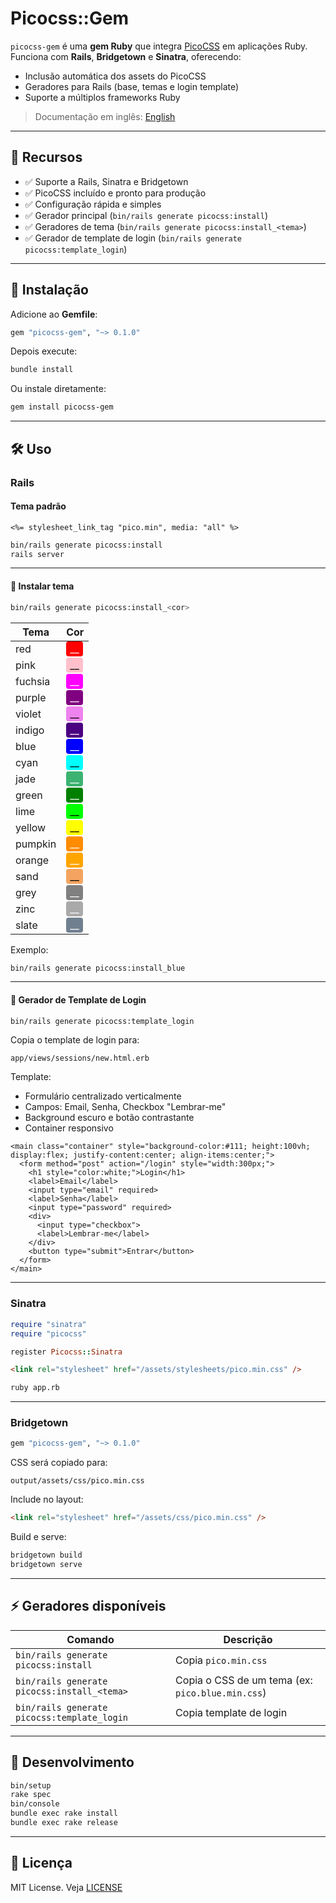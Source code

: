 # Picocss::Gem

`picocss-gem` é uma **gem Ruby** que integra [PicoCSS](https://picocss.com) em aplicações Ruby.
Funciona com **Rails**, **Bridgetown** e **Sinatra**, oferecendo:

* Inclusão automática dos assets do PicoCSS
* Geradores para Rails (base, temas e login template)
* Suporte a múltiplos frameworks Ruby

> Documentação em inglês: [English](./README.md)

---

## 🌟 Recursos

* ✅ Suporte a Rails, Sinatra e Bridgetown
* ✅ PicoCSS incluído e pronto para produção
* ✅ Configuração rápida e simples
* ✅ Gerador principal (`bin/rails generate picocss:install`)
* ✅ Geradores de tema (`bin/rails generate picocss:install_<tema>`)
* ✅ Gerador de template de login (`bin/rails generate picocss:template_login`)

---

## 💾 Instalação

Adicione ao **Gemfile**:

```ruby
gem "picocss-gem", "~> 0.1.0"
```

Depois execute:

```bash
bundle install
```

Ou instale diretamente:

```bash
gem install picocss-gem
```

---

## 🛠️ Uso

### Rails

#### Tema padrão

```erb
<%= stylesheet_link_tag "pico.min", media: "all" %>
```

```bash
bin/rails generate picocss:install
rails server
```

---

#### 🎨 Instalar tema

```bash
bin/rails generate picocss:install_<cor>
```

| Tema    | Cor                                                                                                         |
| ------- | ----------------------------------------------------------------------------------------------------------- |
| red     | <span style="background-color:red; color:white; padding:2px 6px; border-radius:4px;">__</span>             |
| pink    | <span style="background-color:pink; color:black; padding:2px 6px; border-radius:4px;">__</span>           |
| fuchsia | <span style="background-color:fuchsia; color:white; padding:2px 6px; border-radius:4px;">__</span>     |
| purple  | <span style="background-color:purple; color:white; padding:2px 6px; border-radius:4px;">__</span>       |
| violet  | <span style="background-color:violet; color:black; padding:2px 6px; border-radius:4px;">__</span>       |
| indigo  | <span style="background-color:indigo; color:white; padding:2px 6px; border-radius:4px;">__</span>       |
| blue    | <span style="background-color:blue; color:white; padding:2px 6px; border-radius:4px;">__</span>           |
| cyan    | <span style="background-color:cyan; color:black; padding:2px 6px; border-radius:4px;">__</span>           |
| jade    | <span style="background-color:mediumseagreen; color:white; padding:2px 6px; border-radius:4px;">__</span> |
| green   | <span style="background-color:green; color:white; padding:2px 6px; border-radius:4px;">__</span>         |
| lime    | <span style="background-color:lime; color:black; padding:2px 6px; border-radius:4px;">__</span>           |
| yellow  | <span style="background-color:yellow; color:black; padding:2px 6px; border-radius:4px;">__</span>       |
| pumpkin | <span style="background-color:darkorange; color:white; padding:2px 6px; border-radius:4px;">__</span>  |
| orange  | <span style="background-color:orange; color:white; padding:2px 6px; border-radius:4px;">__</span>       |
| sand    | <span style="background-color:sandybrown; color:black; padding:2px 6px; border-radius:4px;">__</span>     |
| grey    | <span style="background-color:grey; color:white; padding:2px 6px; border-radius:4px;">__</span>           |
| zinc    | <span style="background-color:darkgray; color:white; padding:2px 6px; border-radius:4px;">__</span>       |
| slate   | <span style="background-color:slategray; color:white; padding:2px 6px; border-radius:4px;">__</span>     |

Exemplo:

```bash
bin/rails generate picocss:install_blue
```

---

#### 👤 Gerador de Template de Login

```bash
bin/rails generate picocss:template_login
```

Copia o template de login para:

```
app/views/sessions/new.html.erb
```

Template:

* Formulário centralizado verticalmente
* Campos: Email, Senha, Checkbox "Lembrar-me"
* Background escuro e botão contrastante
* Container responsivo

```erb
<main class="container" style="background-color:#111; height:100vh; display:flex; justify-content:center; align-items:center;">
  <form method="post" action="/login" style="width:300px;">
    <h1 style="color:white;">Login</h1>
    <label>Email</label>
    <input type="email" required>
    <label>Senha</label>
    <input type="password" required>
    <div>
      <input type="checkbox">
      <label>Lembrar-me</label>
    </div>
    <button type="submit">Entrar</button>
  </form>
</main>
```

---

### Sinatra

```ruby
require "sinatra"
require "picocss"

register Picocss::Sinatra
```

```html
<link rel="stylesheet" href="/assets/stylesheets/pico.min.css" />
```

```bash
ruby app.rb
```

---

### Bridgetown

```ruby
gem "picocss-gem", "~> 0.1.0"
```

CSS será copiado para:

```
output/assets/css/pico.min.css
```

Include no layout:

```html
<link rel="stylesheet" href="/assets/css/pico.min.css" />
```

Build e serve:

```bash
bridgetown build
bridgetown serve
```

---

## ⚡ Geradores disponíveis

| Comando                                     | Descrição                                        |
| ------------------------------------------- | ------------------------------------------------ |
| `bin/rails generate picocss:install`        | Copia `pico.min.css`                             |
| `bin/rails generate picocss:install_<tema>` | Copia o CSS de um tema (ex: `pico.blue.min.css`) |
| `bin/rails generate picocss:template_login` | Copia template de login                          |

---

## 🧪 Desenvolvimento

```bash
bin/setup
rake spec
bin/console
bundle exec rake install
bundle exec rake release
```

---

## 📝 Licença

MIT License. Veja [LICENSE](./LICENSE.pt-BR.txt)